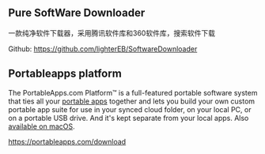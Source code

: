 ## Pure SoftWare Downloader

一款纯净软件下载器，采用腾讯软件库和360软件库，搜索软件下载

Github: https://github.com/lighterEB/SoftwareDownloader

## Portableapps platform 

The PortableApps.com Platform™ is a full-featured portable software system that ties all your [portable apps](https://portableapps.com/about/what_is_a_portable_app) together and lets you build your own custom portable app suite for use in your synced cloud folder, on your local PC, or on a portable USB drive. And it's kept separate from your local apps. Also [available on macOS](https://portableapps.com/download/macos).

https://portableapps.com/download